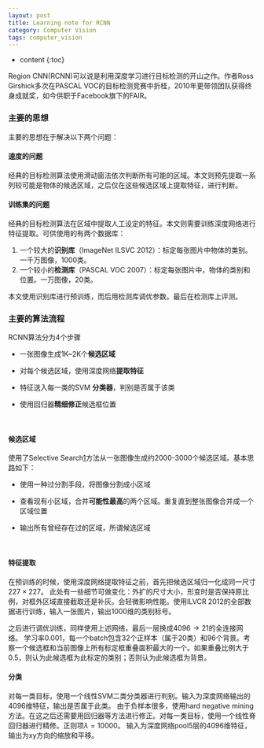 ```yaml
---
layout: post
title: Learning note for RCNN
category: Computer Vision
tags: computer_vision
---
```


* content
{:toc}





Region CNN(RCNN)可以说是利用深度学习进行目标检测的开山之作。作者Ross Girshick多次在PASCAL VOC的目标检测竞赛中折桂，2010年更带领团队获得终身成就奖，如今供职于Facebook旗下的FAIR。 








### 主要的思想

主要的思想在于解决以下两个问题：

#### 速度的问题

经典的目标检测算法使用滑动窗法依次判断所有可能的区域。本文则预先提取一系列较可能是物体的候选区域，之后仅在这些候选区域上提取特征，进行判断。

#### 训练集的问题

经典的目标检测算法在区域中提取人工设定的特征。本文则需要训练深度网络进行特征提取。可供使用的有两个数据库： 

1. 一个较大的**识别库**（ImageNet ILSVC 2012）：标定每张图片中物体的类别。一千万图像，1000类。 
2. 一个较小的**检测库**（PASCAL VOC 2007）：标定每张图片中，物体的类别和位置。一万图像，20类。 

本文使用识别库进行预训练，而后用检测库调优参数。最后在检测库上评测。



### 主要的算法流程

RCNN算法分为4个步骤 

- 一张图像生成1K~2K个**候选区域** 

- 对每个候选区域，使用深度网络**提取特征** 

- 特征送入每一类的SVM **分类器**，判别是否属于该类 

- 使用回归器**精细修正**候选框位置 

  ​

#### 候选区域

使用了Selective Search[1](http://blog.csdn.net/shenxiaolu1984/article/details/51066975#fn:1)方法从一张图像生成约2000-3000个候选区域。基本思路如下： 

- 使用一种过分割手段，将图像分割成小区域 

- 查看现有小区域，合并**可能性最高**的两个区域。重复直到整张图像合并成一个区域位置 

- 输出所有曾经存在过的区域，所谓候选区域

  ​

#### 特征提取

在预训练的时候，使用深度网络提取特征之前，首先把候选区域归一化成同一尺寸$227\times 227$。 此处有一些细节可做变化：外扩的尺寸大小，形变时是否保持原比例，对框外区域直接截取还是补灰。会轻微影响性能。使用ILVCR 2012的全部数据进行训练，输入一张图片，输出1000维的类别标号。

之后进行调优训练，同样使用上述网络，最后一层换成$4096 \rightarrow21$的全连接网络。 学习率0.001，每一个batch包含32个正样本（属于20类）和96个背景。考察一个候选框和当前图像上所有标定框重叠面积最大的一个。如果重叠比例大于0.5，则认为此候选框为此标定的类别；否则认为此候选框为背景。



#### 分类

对每一类目标，使用一个线性SVM二类分类器进行判别。输入为深度网络输出的4096维特征，输出是否属于此类。 由于负样本很多，使用hard negative mining方法。在这之后还需要用回归器等方法进行修正。对每一类目标，使用一个线性脊回归器进行精修。正则项$\lambda=10000$。 输入为深度网络pool5层的4096维特征，输出为xy方向的缩放和平移。 

